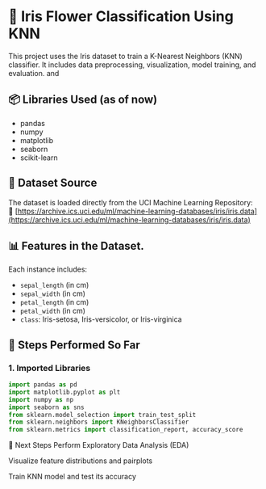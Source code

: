 # 🌸 Iris Flower Classification Using KNN

This project uses the Iris dataset to train a K-Nearest Neighbors (KNN) classifier. It includes data preprocessing, visualization, model training, and evaluation. and

## 📦 Libraries Used (as of now)

- pandas
- numpy
- matplotlib
- seaborn
- scikit-learn  


## 📁 Dataset Source

The dataset is loaded directly from the UCI Machine Learning Repository:  
🔗 [https://archive.ics.uci.edu/ml/machine-learning-databases/iris/iris.data](https://archive.ics.uci.edu/ml/machine-learning-databases/iris/iris.data)

## 📊 Features in the Dataset.

Each instance includes:

- `sepal_length` (in cm)
- `sepal_width` (in cm)
- `petal_length` (in cm)
- `petal_width` (in cm)
- `class`: Iris-setosa, Iris-versicolor, or Iris-virginica

## 🧪 Steps Performed So Far

### 1. Imported Libraries

```python
import pandas as pd
import matplotlib.pyplot as plt
import numpy as np
import seaborn as sns
from sklearn.model_selection import train_test_split
from sklearn.neighbors import KNeighborsClassifier
from sklearn.metrics import classification_report, accuracy_score
```

🚀 Next Steps
Perform Exploratory Data Analysis (EDA)

Visualize feature distributions and pairplots

Train KNN model and test its accuracy



